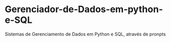 # Gerenciador-de-Dados-em-python-e-SQL
Sistemas de Gerenciamento de Dados em Python e SQL, através de pronpts
